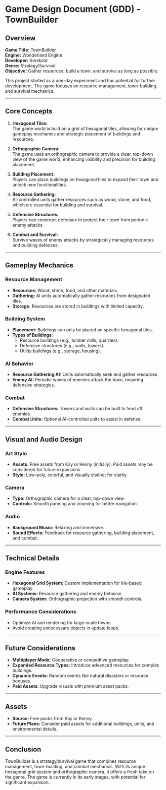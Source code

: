 # Game Design Document (GDD) - TownBuilder

## Overview

**Game Title:** TownBuilder  
**Engine:** Wonderland Engine  
**Developer:** Sorskoot  
**Genre:** Strategy/Survival  
**Objective:** Gather resources, build a town, and survive as long as possible.  

This project started as a one-day experiment and has potential for further development. The game focuses on resource management, town-building, and survival mechanics.

---

## Core Concepts

1. **Hexagonal Tiles:**  
   The game world is built on a grid of hexagonal tiles, allowing for unique gameplay mechanics and strategic placement of buildings and resources.

2. **Orthographic Camera:**  
   The game uses an orthographic camera to provide a clear, top-down view of the game world, enhancing visibility and precision for building placement.

3. **Building Placement:**  
   Players can place buildings on hexagonal tiles to expand their town and unlock new functionalities.

4. **Resource Gathering:**  
   AI-controlled units gather resources such as wood, stone, and food, which are essential for building and survival.

5. **Defensive Structures:**  
   Players can construct defenses to protect their town from periodic enemy attacks.

6. **Combat and Survival:**  
   Survive waves of enemy attacks by strategically managing resources and building defenses.

---

## Gameplay Mechanics

### Resource Management

- **Resources:** Wood, stone, food, and other materials.
- **Gathering:** AI units automatically gather resources from designated tiles.
- **Storage:** Resources are stored in buildings with limited capacity.

### Building System

- **Placement:** Buildings can only be placed on specific hexagonal tiles.
- **Types of Buildings:**
  - Resource buildings (e.g., lumber mills, quarries).
  - Defensive structures (e.g., walls, towers).
  - Utility buildings (e.g., storage, housing).

### AI Behavior

- **Resource Gathering AI:** Units automatically seek and gather resources.
- **Enemy AI:** Periodic waves of enemies attack the town, requiring defensive strategies.

### Combat

- **Defensive Structures:** Towers and walls can be built to fend off enemies.
- **Combat Units:** Optional AI-controlled units to assist in defense.

---

## Visual and Audio Design

### Art Style

- **Assets:** Free assets from Kay or Kenny (initially). Paid assets may be considered for future expansions.
- **Style:** Low-poly, colorful, and visually distinct for clarity.

### Camera

- **Type:** Orthographic camera for a clear, top-down view.
- **Controls:** Smooth panning and zooming for better navigation.

### Audio

- **Background Music:** Relaxing and immersive.
- **Sound Effects:** Feedback for resource gathering, building placement, and combat.

---

## Technical Details

### Engine Features

- **Hexagonal Grid System:** Custom implementation for tile-based gameplay.
- **AI Systems:** Resource gathering and enemy behavior.
- **Camera System:** Orthographic projection with smooth controls.

### Performance Considerations

- Optimize AI and rendering for large-scale towns.
- Avoid creating unnecessary objects in update loops.

---

## Future Considerations

- **Multiplayer Mode:** Cooperative or competitive gameplay.
- **Expanded Resource Types:** Introduce advanced resources for complex buildings.
- **Dynamic Events:** Random events like natural disasters or resource bonuses.
- **Paid Assets:** Upgrade visuals with premium asset packs.

---

## Assets

- **Source:** Free packs from Kay or Kenny.
- **Future Plans:** Consider paid assets for additional buildings, units, and environmental details.

---

## Conclusion

TownBuilder is a strategy/survival game that combines resource management, town-building, and combat mechanics. With its unique hexagonal grid system and orthographic camera, it offers a fresh take on the genre. The game is currently in its early stages, with potential for significant expansion.
